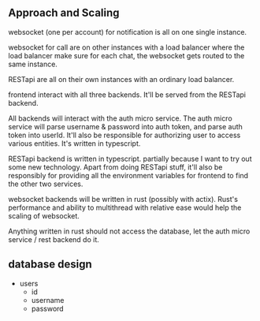 ## Approach and Scaling

websocket (one per account) for notification is all on one single instance.

websocket for call are on other instances with a load balancer where the load balancer make sure for each chat, the websocket gets routed to the same instance.

RESTapi are all on their own instances with an ordinary load balancer.

frontend interact with all three backends. It'll be served from the RESTapi backend.

All backends will interact with the auth micro service. The auth micro service will parse username & password into auth token, and parse auth token into userId. It'll also be responsible for authorizing user to access various entities. It's written in typescript.

RESTapi backend is written in typescript. partially because I want to try out some new technology. Apart from doing RESTapi stuff, it'll also be responsibly for providing all the environment variables for frontend to find the other two services.

websocket backends will be written in rust (possibly with actix). Rust's performance and ability to multithread with relative ease would help the scaling of websocket.

Anything written in rust should not access the database, let the auth micro service / rest backend do it.

## database design

- users
    - id
    - username
    - password
